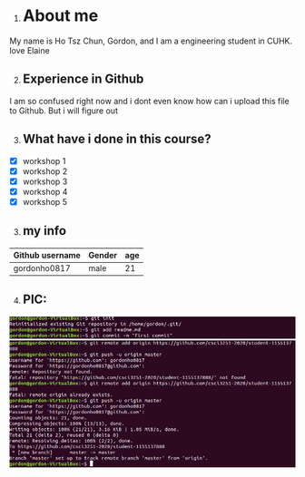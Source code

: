 1. # About me
My name is Ho Tsz Chun, Gordon, and I am a engineering student in CUHK.
love Elaine

2. ## Experience in Github
I am so confused right now and i dont even know how can i upload this file to Github. But i will figure out

3. ## What have i done in this course?
- [x] workshop 1
- [x] workshop 2
- [x] workshop 3
- [x] workshop 4
- [x] workshop 5

3. ## my info
Github username | Gender | age
--- | --- | ---
gordonho0817 | male | 21

4. ## PIC:
![screenshot1](https://github.com/csci3251-2020/student-1155137888/blob/master/git%202.png)
![screenshot2](https://github.com/csci3251-2020/student-1155137888/blob/master/sc1.png)

